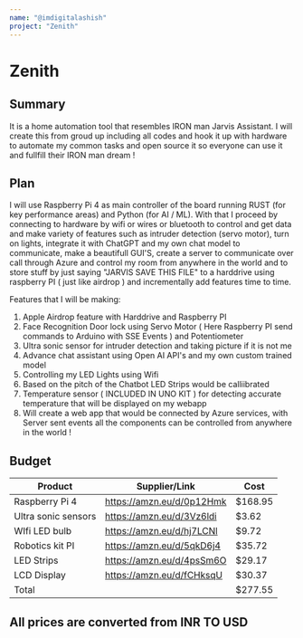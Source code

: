 ```yaml
---
name: "@imdigitalashish"
project: "Zenith"
---
```



# Zenith

## Summary

It is a home automation tool that resembles IRON man Jarvis Assistant. I will create this from groud up including all codes and hook
it up with hardware to automate my common tasks and open source it so everyone can use it and fullfill their IRON man dream !

## Plan

I will use Raspberry Pi 4 as main controller of the board running RUST (for key performance areas) and Python (for AI / ML). With that
I proceed by connecting to hardware by wifi or wires or bluetooth to control and get data and make variety of features such as intruder detection (servo motor), turn on lights, integrate it with ChatGPT and my own chat model to communicate, make a beautifull GUI'S, create a server to communicate over call through Azure and control my room from anywhere in the world and to store stuff by just saying "JARVIS SAVE THIS FILE" to a harddrive using raspberry PI ( just like airdrop ) and incrementally add features time to time.

Features that I will be making:

1) Apple Airdrop feature with Harddrive and Raspberry PI
2) Face Recognition Door lock using Servo Motor ( Here Raspberry PI send commands to Arduino with SSE Events ) and Potentiometer
3) Ultra sonic sensor for intruder detection and taking picture if it is not me
4) Advance chat assistant using Open AI API's and my own custom trained model
5) Controlling my LED Lights using Wifi 
6) Based on the pitch of the Chatbot LED Strips would be calliibrated
7) Temperature sensor ( INCLUDED IN UNO KIT ) for detecting accurate temperature that will be displayed on my webapp
8) Will create a web app that would be connected by Azure services, with Server sent events all the components can be controlled from anywhere in the world !


## Budget
| Product             | Supplier/Link                         | Cost   |
| ------------------- | ------------------------------------- | ------ |
| Raspberry Pi 4      | https://amzn.eu/d/0p12Hmk             | $168.95|
| Ultra sonic sensors | https://amzn.eu/d/3Vz6ldi             | $3.62  |
| WIfi LED bulb       | https://amzn.eu/d/hj7LCNl             | $9.72  |
| Robotics kit PI     | https://amzn.eu/d/5qkD6j4             | $35.72 |
| LED Strips          | https://amzn.eu/d/4psSm6O             | $29.17 |
| LCD Display         | https://amzn.eu/d/fCHksqU             | $30.37 |
| Total               |                                       | $277.55|

## All prices are converted from INR TO USD




